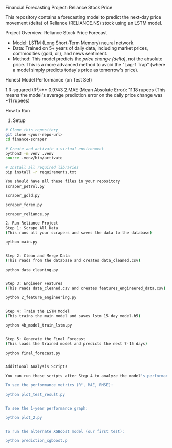 Financial Forecasting Project: Reliance Stock Price

This repository contains a forecasting model to predict the next-day price movement (delta) of Reliance (RELIANCE.NS) stock using an LSTM model.

Project Overview: Reliance Stock Price Forecast

* Model:   LSTM (Long Short-Term Memory) neural network.
* Data:   Trained on 5+ years of daily data, including market prices, commodities (gold, oil), and news sentiment.
* Method:  This model predicts the *price change (delta)*, not the absolute price. This is a more advanced method to avoid the "Lag-1 Trap" (where a model simply predicts today's price as tomorrow's price).

Honest Model Performance (on Test Set)

1.R-squared (R²):** 0.9743
2.MAE (Mean Absolute Error): 11.18 rupees
    (This means the model's average prediction error on the daily price change was ~11 rupees)

 How to Run

1. Setup

```bash
# Clone this repository
git clone <your-repo-url>
cd finance-scraper

# Create and activate a virtual environment
python3 -m venv .venv
source .venv/bin/activate

# Install all required libraries
pip install -r requirements.txt

You should have all these files in your repository
scraper_petrol.py

scraper_gold.py

scraper_forex.py

scraper_reliance.py

2. Run Reliance Project
Step 1: Scrape All Data
(This runs all your scrapers and saves the data to the database)

python main.py


Step 2: Clean and Merge Data
(This reads from the database and creates data_cleaned.csv)

python data_cleaning.py


Step 3: Engineer Features
(This reads data_cleaned.csv and creates features_engineered_data.csv)

python 2_feature_engineering.py


Step 4: Train the LSTM Model
(This trains the main model and saves lstm_15_day_model.h5)

python 4b_model_train_lstm.py


Step 5: Generate the Final Forecast
(This loads the trained model and predicts the next 7-15 days)

python final_forecast.py


Additional Analysis Scripts

You can run these scripts after Step 4 to analyze the model's performance:

To see the performance metrics (R², MAE, RMSE):

python plot_test_result.py


To see the 1-year performance graph:

python plot_2.py


To run the alternate XGBoost model (our first test):

python prediction_xgboost.p
